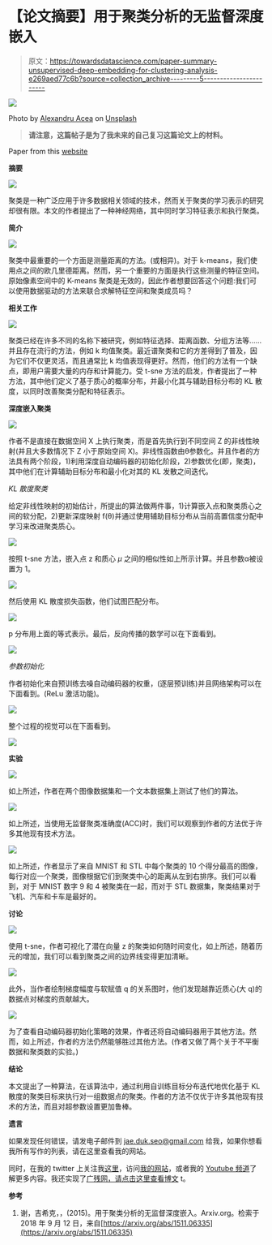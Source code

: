 # 【论文摘要】用于聚类分析的无监督深度嵌入

> 原文：<https://towardsdatascience.com/paper-summary-unsupervised-deep-embedding-for-clustering-analysis-e269aed77c6b?source=collection_archive---------5----------------------->

![](img/29e60fb163b541772fe04dad4e24ad47.png)

Photo by [Alexandru Acea](https://unsplash.com/photos/_M24lBh4H58?utm_source=unsplash&utm_medium=referral&utm_content=creditCopyText) on [Unsplash](https://unsplash.com/?utm_source=unsplash&utm_medium=referral&utm_content=creditCopyText)

> **请注意，这篇帖子是为了我未来的自己复习这篇论文上的材料。**

Paper from this [website](https://arxiv.org/pdf/1511.06335.pdf)

**摘要**

![](img/a2a6c051afa49a0e141559ab6f50412f.png)

聚类是一种广泛应用于许多数据相关领域的技术，然而关于聚类的学习表示的研究却很有限。本文的作者提出了一种神经网络，其中同时学习特征表示和执行聚类。

**简介**

![](img/d389c1a62d7851d53dba3f5e715c34a8.png)

聚类中最重要的一个方面是测量距离的方法。(或相异)。对于 k-means，我们使用点之间的欧几里德距离。然而，另一个重要的方面是执行这些测量的特征空间。原始像素空间中的 K-means 聚类是无效的，因此作者想要回答这个问题:我们可以使用数据驱动的方法来联合求解特征空间和聚类成员吗？

**相关工作**

![](img/4cc57b8c621123f86a35ec53bb30ac85.png)

聚类已经在许多不同的名称下被研究，例如特征选择、距离函数、分组方法等……并且存在流行的方法，例如 k 均值聚类。最近谱聚类和它的方差得到了普及，因为它们不仅更灵活，而且通常比 k 均值表现得更好。然而，他们的方法有一个缺点，即用户需要大量的内存和计算能力。受 t-sne 方法的启发，作者提出了一种方法，其中他们定义了基于质心的概率分布，并最小化其与辅助目标分布的 KL 散度，以同时改善聚类分配和特征表示。

**深度嵌入聚类**

![](img/8e125bee62fbb7d628b8e16620043288.png)

作者不是直接在数据空间 X 上执行聚类，而是首先执行到不同空间 Z 的非线性映射(并且大多数情况下 Z 小于原始空间 X)。非线性函数由θ参数化。并且作者的方法具有两个阶段，1)利用深度自动编码器的初始化阶段，2)参数优化(即，聚类)，其中他们在计算辅助目标分布和最小化对其的 KL 发散之间迭代。

*KL 散度聚类*

给定非线性映射的初始估计，所提出的算法做两件事，1)计算嵌入点和聚类质心之间的软分配，2)更新深度映射 f(θ)并通过使用辅助目标分布从当前高置信度分配中学习来改进聚类质心。

![](img/7dca764f0cddcfcfad07568453507756.png)

按照 t-sne 方法，嵌入点 z 和质心 *μ* 之间的相似性如上所示计算。并且参数α被设置为 1。

![](img/a38b18491a0b957ed5a4d5f6eda1dec5.png)

然后使用 KL 散度损失函数，他们试图匹配分布。

![](img/13ed6fcb8b2ee4ddad9b8e8f77315620.png)

p 分布用上面的等式表示。最后，反向传播的数学可以在下面看到。

![](img/f27dac16e663032c029370677b89c134.png)

*参数初始化*

作者初始化来自预训练去噪自动编码器的权重，(逐层预训练)并且网络架构可以在下面看到。(ReLu 激活功能)。

![](img/0e75cb271b19bbd416020b365683be52.png)

整个过程的视觉可以在下面看到。

![](img/c44b9e1a65c4a964a9e9a1390181eb3b.png)

**实验**

![](img/f220edb8bc3d0a2c5d50c22b6e239781.png)

如上所述，作者在两个图像数据集和一个文本数据集上测试了他们的算法。

![](img/3c69ed1872b17bf67573fa5c2d211997.png)

如上所述，当使用无监督聚类准确度(ACC)时，我们可以观察到作者的方法优于许多其他现有技术方法。

![](img/1525c3f854b137e57b3bab333ea16e02.png)

如上所述，作者显示了来自 MNIST 和 STL 中每个聚类的 10 个得分最高的图像，每行对应一个聚类，图像根据它们到聚类中心的距离从左到右排序。我们可以看到，对于 MNIST 数字 9 和 4 被聚类在一起，而对于 STL 数据集，聚类结果对于飞机、汽车和卡车是最好的。

**讨论**

![](img/5e97f6b2e161bd4bed3b55312688d8c3.png)

使用 t-sne，作者可视化了潜在向量 z 的聚类如何随时间变化，如上所述，随着历元的增加，我们可以看到聚类之间的边界线变得更加清晰。

![](img/8cee378c58ec737b097c6369eea1900c.png)

此外，当作者绘制梯度幅度与软赋值 q 的关系图时，他们发现越靠近质心(大 q)的数据点对梯度的贡献越大。

![](img/f33893d4d96560e07fa0250be9b7a6e0.png)

为了查看自动编码器初始化策略的效果，作者还将自动编码器用于其他方法。然而，如上所述，作者的方法仍然能够胜过其他方法。(作者又做了两个关于不平衡数据和聚类数的实验。)

**结论**

本文提出了一种算法，在该算法中，通过利用自训练目标分布迭代地优化基于 KL 散度的聚类目标来执行对一组数据点的聚类。作者的方法不仅优于许多其他现有技术的方法，而且对超参数设置更加鲁棒。

**遗言**

如果发现任何错误，请发电子邮件到 jae.duk.seo@gmail.com 给我，如果你想看我所有写作的列表，请在这里查看我的网站。

同时，在我的 twitter 上关注我[这里](https://twitter.com/JaeDukSeo)，访问[我的网站](https://jaedukseo.me/)，或者我的 [Youtube 频道](https://www.youtube.com/c/JaeDukSeo)了解更多内容。我还实现了[广残网，请点击这里查看博文](https://medium.com/@SeoJaeDuk/wide-residual-networks-with-interactive-code-5e190f8f25ec) t。

**参考**

1.  谢，吉希克，，(2015)。用于聚类分析的无监督深度嵌入。Arxiv.org。检索于 2018 年 9 月 12 日，来自[https://arxiv.org/abs/1511.06335](https://arxiv.org/abs/1511.06335)